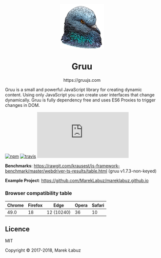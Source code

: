 <div align="center">
  <a href="#">
    <img width="145" height="145" src="https://raw.githubusercontent.com/MarekLabuz/gruu/master/logo.png" />
  </a>
  <h1>Gruu</h1>
  <p>
    https://gruujs.com
  </p>
</div>

Gruu is a small and powerful JavaScript library for creating dynamic content. Using only JavaScript you can create user interfaces that change dynamically. Gruu is fully dependency free and uses ES6 Proxies to trigger changes in DOM.

[![npm](https://img.shields.io/npm/v/gruujs.svg)](http://npm.im/gruujs)
[![travis](https://travis-ci.org/MarekLabuz/gruu.svg?branch=master)](https://travis-ci.org/MarekLabuz/gruu)
[![gzip size](http://img.badgesize.io/https://gruujs.com/gruu.js?compression=gzip)](https://gruujs.com/gruu.js)

**Benchmarks**: https://rawgit.com/krausest/js-framework-benchmark/master/webdriver-ts-results/table.html (gruu v1.7.3-non-keyed)

**Example Project**: https://github.com/MarekLabuz/mareklabuz.github.io

### Browser compatibility table

| Chrome | Firefox | Edge | Opera | Safari |
|---|---|---|---|---|
| 49.0 | 18 | 12 (10240) | 36 | 10 |

## Licence

MIT

Copyright © 2017-2018, Marek Łabuz
